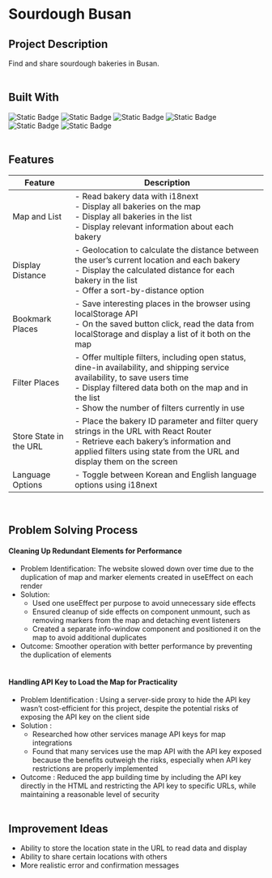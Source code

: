 # Sourdough Busan

## Project Description

Find and share sourdough bakeries in Busan.  
&nbsp;

## Built With

![Static Badge](https://img.shields.io/badge/React-61DAFB?style=for-the-badge) ![Static Badge](https://img.shields.io/badge/Naver%20Map%20API-03C75A?style=for-the-badge) ![Static Badge](https://img.shields.io/badge/Geolocation%20API-5A0FC8?style=for-the-badge) ![Static Badge](https://img.shields.io/badge/localStorage-AECBFA?style=for-the-badge) ![Static Badge](https://img.shields.io/badge/React%20Router-CA4245?style=for-the-badge) ![Static Badge](https://img.shields.io/badge/i18next-26A69A?style=for-the-badge)  
&nbsp;

## Features

| Feature                | Description                                                                                                                                                                                                                                |
| ---------------------- | ------------------------------------------------------------------------------------------------------------------------------------------------------------------------------------------------------------------------------------------ |
| Map and List           | - Read bakery data with i18next<br> - Display all bakeries on the map<br> - Display all bakeries in the list<br> - Display relevant information about each bakery                                                                          |
| Display Distance       | - Geolocation to calculate the distance between the user’s current location and each bakery<br> - Display the calculated distance for each bakery in the list<br> - Offer a sort-by-distance option                                        |
| Bookmark Places        | - Save interesting places in the browser using localStorage API<br> - On the saved button click, read the data from localStorage and display a list of it both on the map                                                                  |
| Filter Places          | - Offer multiple filters, including open status, dine-in availability, and shipping service availability, to save users time<br> - Display filtered data both on the map and in the list<br> - Show the number of filters currently in use |
| Store State in the URL | - Place the bakery ID parameter and filter query strings in the URL with React Router<br> - Retrieve each bakery’s information and applied filters using state from the URL and display them on the screen                                 |
| Language Options       | - Toggle between Korean and English language options using i18next                                                                                                                                                                         |

&nbsp;

## Problem Solving Process

#### Cleaning Up Redundant Elements for Performance

- Problem Identification: The website slowed down over time due to the duplication of map and marker elements created in useEffect on each render
- Solution:
  - Used one useEffect per purpose to avoid unnecessary side effects
  - Ensured cleanup of side effects on component unmount, such as removing markers from the map and detaching event listeners
  - Created a separate info-window component and positioned it on the map to avoid additional duplicates
- Outcome: Smoother operation with better performance by preventing the duplication of elements  
  &nbsp;

#### Handling API Key to Load the Map for Practicality

- Problem Identification : Using a server-side proxy to hide the API key wasn’t cost-efficient for this project, despite the potential risks of exposing the API key on the client side
- Solution :
  - Researched how other services manage API keys for map integrations
  - Found that many services use the map API with the API key exposed because the benefits outweigh the risks, especially when API key restrictions are properly implemented
- Outcome : Reduced the app building time by including the API key directly in the HTML and restricting the API key to specific URLs, while maintaining a reasonable level of security  
  &nbsp;

## Improvement Ideas

- Ability to store the location state in the URL to read data and display
- Ability to share certain locations with others
- More realistic error and confirmation messages
